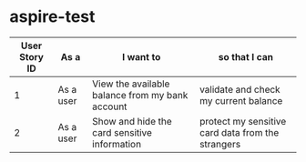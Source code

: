 # aspire-test

| User Story ID  | As a | I want to  | so that I can |
| ------------- | ------------- | ------------- | ------------- |
| 1  | As a user  | View the available balance from my bank account | validate and check my current balance |
| 2  | As a user  | Show and hide the card sensitive information | protect my sensitive card data from the strangers |
